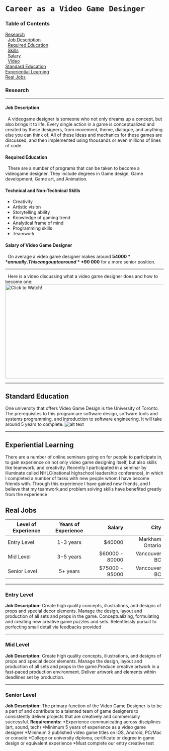 # ```Career as a Video Game Desinger```
### Table of Contents
[Research](#Research) <br>
&nbsp;&nbsp;[Job Description](#Job-Description) <br>
&nbsp;&nbsp;[Required Education](#Required-Education) <br>
&nbsp;&nbsp;[Skills](#Technical-and-Non-technical-Skills) <br>
&nbsp;&nbsp;[Salary](#Salary) <br>
&nbsp;&nbsp;[Video](#Here-is-a-video) <br>
[Standard Education](#Standard-Education) <br>
[Experiential Learning](#Experiential-Learning) <br>
[Real Jobs](#Real-Jobs) <br>
### Research
---
#### Job Description
&nbsp;&nbsp;A videogame designer is someone who not only dreams up a concept, but also brings it to life. Every single action in a game is conceptualized and created by these designers, from movement, theme, dialogue, and anything else you can think of. All of these Ideas and mechanics for these games are discussed, and then implemented using thousands or even millions of lines of code.
#### Required Education
&nbsp;&nbsp;There are a number of programs that can be taken to become a videogame designer. They include degrees in Game design, Game development, Game art, and Animation.
#### Technical and Non-Technical Skills
* Creativity
* Artistic vision
* Storytelling ability
* Knowledge of gaming trend
* Analytical frame of mind
* Programming skills
* Teamwork 
#### Salary of Video Game Designer
&nbsp;&nbsp;On average a video game designer makes around **$54 000** annually. This can go up to around **$90 000** for a more senior position.
***
&nbsp;&nbsp;Here is a video discussing what a video game designer does and how to become one:
<a href="https://www.youtube.com/watch?v=6vSucvjN9Tc" target="_blank"><img src="https://hackernoon.com/drafts/1k3j3zqp.png" alt="Click to Watch!" width="600" height="300" border="0" /></a>
***
## Standard Education
One university that offers Video Game Design is the University of Toronto. The prerequisites to this program are software design, software tools and systems programming, and introduction to software engineering. It will take around 5 years to complete.
![alt text](https://learnonline.ecampusontario.ca/App_Content/Institution/425/Logos/UTCrst_Stacked_655_1024x768.jpeg)
***
## Experiential Learning
There are a number of online seminars going on for people to participate in, to gain experience on not only video game designing itself, but also skills like teamwork, and creativity. Recently I participated in a seminar by illuminate called NHLC(national highschool leadership conference), in which I completed a number of tasks with new people whom I have become friends with. Through this experience I have gained new friends, and I believe that my teamwork,and problem solving skills have benefited greatly from the experience
## Real Jobs

| Level of Experience  | Years of Experience| Salary |City|
| ------------- |:-------------:| -----:|--------:|
| Entry Level  |1-3 years| $40000 |Markham Ontario|
| Mid Level    |3-5 years|$60000 - 80000 |Vancouver BC|
| Senior Level |5+ years|$75000 - 95000|Vancouver BC|

***
### Entry Level
**Job Description:** Create high quality concepts, illustrations, and designs of props and special decor elements. Manage the design, layout and production of all sets and props in the game. Conceptualizing, formulating and creating new creative game puzzles and sets. Relentlessly pursuit to perfecting small detail via feedbacks provided
***
### Mid Level
**Job Description:** Create high quality concepts, illustrations, and designs of props and special decor elements. Manage the design, layout and production of all sets and props in the game.Produce creative artwork in a fast-paced production environment. Deliver artwork and elements within deadlines set by production.

***
### Senior Level
**Job Description:**  The primary function of the Video Game Designer is to be a part of and contribute to a talented team of game designers to consistently deliver projects that are creatively and commercially successful.
**Requirements:**
*Experience communicating across disciplines (art, sound, tech)
*Minimum 5 years of experience as a video game designer
*Minimum 3 published video game titles on iOS, Android, PC/Mac or console
*College or university diploma, certificate or degree in game design or equivalent experience
*Must complete our entry creative test
